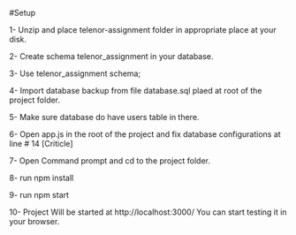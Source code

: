 #Setup

1- Unzip and place telenor-assignment folder in appropriate place at your disk.

2- Create schema telenor_assignment in your database.

3- Use telenor_assignment schema;

4- Import database backup from file database.sql plaed at root of the project folder.

5- Make sure database do have users table in there.

6- Open app.js in the root of the project and fix database configurations at line # 14 [Criticle]

7- Open Command prompt and cd to the project folder.

8- run npm install

9- run npm start

10- Project Will be started at http://localhost:3000/ You can start testing it in your browser.
